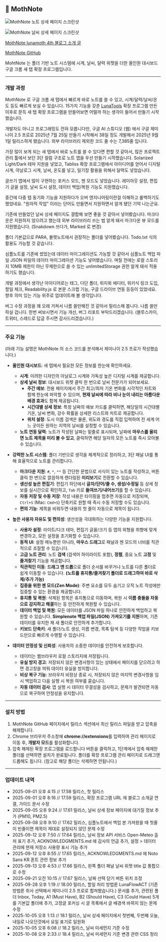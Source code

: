 ## 🦋 MothNote

![MothNote 노트 상세 페이지 스크린샷](https://raw.githubusercontent.com/lunamoth/MothNote/refs/heads/main/250901_MothNote_Note.png)

![MothNote 날씨 상세 페이지 스크린샷](https://raw.githubusercontent.com/lunamoth/MothNote/refs/heads/main/250912_MothNote_Weather.png)

[MothNote lunamoth 4th 블로그 소개 글](http://lunamoth.com/entry/MothNote)

[MothNote GitHub](https://github.com/lunamoth/MothNote)

MohtNote 는 폴더 기반 노트 시스템에 시계, 날씨, 달력 위젯을 더한 올인원 대시보드 구글 크롬 새 탭 확장 프로그램입니다.

---

### 개발 과정

MothNote 로 구글 크롬 새 탭에서 빠르게 바로 노트를 쓸 수 있고, 시계/달력/날씨/온도 등도 빠르게 보실 수 있습니다. 15가지 기능을 갖춘 [LunaTools](http://lunamoth.com/entry/LunaTools) 확장 프로그램 만든 이후로 문득 새 탭 확장 프로그램을 만들어보면 어떨까 하는 생각이 들어서 만들기 시작했습니다. 

개발자도 아니고 프로그래밍도 전혀 모릅니다만, 구글 AI 스튜디오 (웹) 에서 구글 제미나이 2.5 프로로 2025년 7월 25일 만들기 시작해서 38일 정도 개발해서 2025년 9월 1일 릴리스하게 됐습니다. 외부 라이브러리 제외한 코드 줄 수는 7,385줄 입니다. 

가장 많이 보게 되는 새 탭에서 바로 노트를 쓸 수 있다면 편할 것 같아서, 많은 프로젝트 관리 툴에서 보던 3단 컬럼 구조로 노트 앱을 우선 만들기 시작했습니다. Solarized Light/Dark 테마 지원을 넣었고, Tabliss 확장 프로그램에서 아이디어를 얻어서 디지털 시계, 아날로그 시계, 날씨, 온도를 넣고, 일기장 활용을 위해서 달력도 넣었습니다.

글쓰기 앱에서 많이 구현하는 포커스 모드, 젠 모드도 넣었습니다. 레이아웃 설정, 편집기 글꼴 설정, 날씨 도시 설정, 데이터 백업/복원 기능도 지원했습니다.

중간에 다중 탭 동기화 기능을 지원하다가 오버 엔지니어링이란걸 이해하고 롤백하기도 했었네요. "원자적 작업" 이라는 단어도 만들면서 지원하면서 알게 됐던 기억 나는군요. 

기존에 만들었던 날씨 상세 페이지도 결합해 보면 좋을 것 같아서 넣어봤습니다. 마크다운은 지원하지 않으려고 했는데 외부 라이브러리 쓰는 법 알게 돼서 마크다운 뷰 모드를 지원했습니다. (Snakdown 쓰다가, Marked 로 변경) 
 
폴더 기본값으로 PARA, 불렛노트에서 권장하는 폴더를 넣어봤습니다. Todo.txt 식의 활용도 가능할 것 같습니다.

심플노트를 기존에 썼었는데 데이터 마이그레이션도 가능할 것 같아서 심플노트 백업 파일 JSON 파일의 데이터 마이그레이션 기능도 넣어봤습니다. 며칠 전에는 로컬 스토리지 10MB 제한이 아닌 무제한으로 쓸 수 있는 unlimitedStorage 권한 알게 돼서 적용하기도 했습니다. 

개발 과정에서 생각난 아이디어로는 태그, 다단 폴더, 위지윅 에디터, 위키식 링크 도입, 할일 체크, Readability.js 로 본문 스크랩 기능, 구글 드라이브 연동 등등이 있었네요. 향후 의미 있는 기능 위주로 업데이트해 볼 생각입니다. 

버그 수정 과정을 꽤 오래 거쳐서 나름 쓸만해진 것 같아서 릴리스해 봅니다. 나름 쓸만하실 겁니다. 한번 써보시면서 기능 개선, 버그 리포트 부탁드리겠습니다. (블루스카이, 트위터, 스레드로 답글 주시면 감사드리겠습니다.) 

---

### 주요 기능 

(아래 기능 설명은 MothNote 의 소스 코드를 분석해서 제미나이 2.5 프로가 작성했습니다.)

*   **올인원 대시보드**: 새 탭에서 필요한 모든 정보를 한눈에 확인하세요.
    *   **시계**: 미려한 디자인의 아날로그 시계와 가독성 높은 디지털 시계를 제공합니다.
    *   **상세 날씨 정보**: 대시보드 위젯 클릭 한 번으로 날씨 전문가가 되어보세요.
        *   **주간 예보**: 전용 페이지에서 주간 최고/최저 기온 변화를 시각적인 차트와 함께 한눈에 파악할 수 있으며, **현재 날씨에 따라 비나 눈이 내리는 아름다운 배경 효과**도 함께 제공됩니다.
        *   **시간대별 상세 정보**: 특정 날짜의 예보 카드를 클릭하면, 해당일의 시간대별 기온, 날씨 변화, 강수 확률을 상세한 리스트와 차트로 제공합니다.
        *   **위치 설정**: 도시 이름 검색은 물론, 위도와 경도를 직접 입력하여 전 세계 어느 곳이든 원하는 지역의 날씨를 설정할 수 있습니다.
    *   **노트 연동 달력**: 노트가 작성된 날짜는 밑줄로 표시되며, 날짜에 **마우스를 올리면 노트 제목을 미리 볼 수 있고**, 클릭하면 해당 일자의 모든 노트를 즉시 모아볼 수 있습니다.

*   **강력한 노트 시스템**: 폴더 기반으로 생각을 체계적으로 정리하고, 3단 패널 UI를 통해 효율적으로 노트를 관리합니다.
    *   **마크다운 지원**: `#`, `*`, `**` 등 간단한 문법으로 서식이 있는 노트를 작성하고, 버튼 클릭 한 번으로 깔끔하게 렌더링된 **미리보기**로 전환할 수 있습니다.
    *   **생산성 높은 편집기**: 편집기 하단에서 **글자/단어/줄 수, 생성/수정일** 등 상세 정보를 실시간으로 확인하고, `Tab` 키로 **들여쓰기/내어쓰기**를 할 수 있습니다.
    *   **자동 저장 및 수동 저장**: 작성 내용은 타이핑을 멈추면 자동으로 저장되며, `Ctrl+S` (Mac: `Cmd+S`) 단축키로 원할 때 즉시 수동 저장할 수도 있습니다.
    *   **편의 기능**: 제목을 비워두면 내용의 첫 줄이 자동으로 제목이 됩니다.

*   **높은 사용자 자유도 및 편의성**: 생산성을 극대화하는 다양한 기능을 지원합니다.
    *   **사용자 설정**: 라이트/다크 테마, 편집기 글꼴/크기 등 앱의 외형을 취향에 맞게 변경하고, 모든 설정을 초기화할 수 있습니다.
    *   **동적 UI**: 설정 메뉴뿐만 아니라, **마우스 드래그**로 패널과 젠 모드의 너비를 직관적으로 조절할 수 있습니다.
    *   **고급 노트 관리**: 노트 **검색** (검색어 하이라이트 포함), **정렬**, 중요 노트 **고정** 및 **즐겨찾기** 기능을 제공합니다.
    *   **직관적인 이동**: **드래그 앤 드롭**으로 폴더 순서를 바꾸거나 노트를 다른 폴더로 쉽게 이동할 수 있습니다. **(노트를 휴지통/즐겨찾기 폴더로 드래그하여 바로 삭제/추가 가능)**
     *   **집중을 위한 젠 모드(Zen Mode)**: 주변 요소를 모두 숨기고 오직 노트 작성에만 집중할 수 있는 환경을 제공합니다.
    *   **휴지통 및 복원**: 삭제된 항목은 휴지통으로 이동하며, 복원 시 **이름 충돌을 자동으로 감지하고 해결**하는 등 안전하게 복원할 수 있습니다.
    *   **데이터 백업 및 복원**: 모든 데이터를 JSON 파일 하나로 안전하게 백업하고 복원할 수 있습니다. **Simplenote 백업 파일(JSON) 가져오기를 지원**하며, 기존 데이터를 유지한 채 새 폴더로 안전하게 추가합니다.
    *   **키보드 단축키**: 새 폴더/노트 생성, 이름 변경, 목록 탐색 등 다양한 작업을 키보드만으로 빠르게 수행할 수 있습니다.
	
*   **데이터 안정성 및 신뢰성**: 사용자의 소중한 데이터를 안전하게 보호합니다.
	* 데이터는 웹브라우저 로컬 스토리지에 저장됩니다.
    *   **유실 방지 경고**: 저장되지 않은 변경사항이 있는 상태에서 페이지를 닫으려고 하면 경고창을 띄워 데이터 유실을 방지합니다.
    *   **비상 복구 기능**: 브라우저 비정상 종료 시, 저장되지 않은 마지막 변경사항을 임시 백업하고 다음 실행 시 복원 여부를 묻습니다.
    *   **자동 데이터 검사**: 앱 실행 시 데이터 무결성을 검사하고, 문제가 발견되면 자동으로 복구하여 안정성을 유지합니다.
---

### 설치 방법

1. MothNote GitHub 페이지에서 릴리스 섹션에서 최신 릴리스 파일을 받고 압축을 해제합니다.
2. Chrome 브라우저 주소창에 **chrome://extensions**를 입력하여 관리 페이지로 이동 후, **개발자 모드**를 활성화합니다.
3. 압축 해제된 확장 프로그램을 로드합니다 버튼을 클릭하고, 1단계에서 압축 해제한 폴더를 선택하면 설치가 완료됩니다. 폴더를 확장 프로그램 관리 페이지로 드래그앤드롭해도 됩니다. (참고로 해당 폴더는 삭제하면 안됩니다.) 

---

### 업데이트 내역

* 2025-09-01 오후 4:15 // 17.58 릴리스, 첫 릴리스
* 2025-09-01 오후 8:16 // 17.59 릴리스, 확장 프로그램 URL 에 블로그 소개글 연결, 가이드 문서 수정
* 2025-09-05 오후 9:24 // 17.61 릴리스, 날씨 상세 정보 페이지에 대기질 정보 추가 (PM10, PM2.5)
* 2025-09-08 오후 9:10 // 17.62 릴리스, 심플노트에서 백업 본 가져왔을 때 첫줄이 빈줄이면 제목이 제대로 설정되지 않던 문제 수정
* 2025-09-12 오후 7:50 // 17.64 릴리스, 날씨 정보 API 서비스 Open-Meteo 출처 표기 추가, ACKNOWLEDGMENTS.md 에 감사의 언급 추가, 설정 > 데이터 관리에 현재 저장소 사용량 표시 기능 추가
* 2025-09-12 오후 8:55 // 17.65 릴리스, ACKNOWLEDGMENTS.md 에 Noto Sans KR 폰트 관련 정보 추가
* 2025-09-13 오후 4:53 // 17.66 릴리스, 왼쪽 폴더 패널 날씨 위젯 title 값 통합으로 수정
* 2025-09-21 오전 10:15 // 17.67 릴리스, 날짜 선택 닫기 버튼 위치 조정
* 2025-09-28 오후 1:19 // 18.00 릴리스, 할일 처리 방법론 LunaFlowACT (기존 방법론 취사 선택해서 제미나이 2.5 프로로 합쳐봤습니다.) 문서를 추가,  관련된 폴더 Inbox, Today, A1 (Must Have), B2 (Should Have), C3 (Could Have) 5개를 기본값 폴더에 추가,  고정글 포커싱 시 글 목록에서 글 배경색 바뀌지 않는 문제 수정
* 2025-10-05 오후 1:13 // 18.1 릴리스, 날씨 상세 페이지에서 첫번째, 두번째 오늘, 내일로 나오던것에서 요일 표기로 일원화
* 2025-10-05 오후 6:08 // 18.2 릴리스, 날씨 미세먼지 기준 수정
* 2025-10-08 오후 2:33 // 18.4 릴리스, 날씨 미세먼지 기준 변경 관련 CSS 정리

